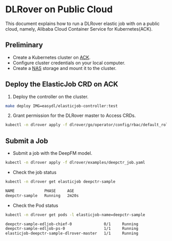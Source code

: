 # DLRover on Public Cloud

This document explains how to run a DLRover elastic job with on a public cloud,
namely, Alibaba Cloud Container Service for Kubernetes(ACK).

## Preliminary

- Create a Kubernetes cluster on [ACK](https://help.aliyun.com/document_detail/309552.htm?spm=a2c4g.11186623.0.0.168f6b7aegH7nI#task-2112671). 
- Configure cluster credentials on your local computer.
- Create a [NAS](https://help.aliyun.com/document_detail/477380.html?spm=a2c4g.11186623.0.0.10635c83Xn7Tkh) storage and mount it to the cluster.

## Deploy the ElasticJob CRD on ACK

1. Deploy the controller on the cluster.

```bash
make deploy IMG=easydl/elasticjob-controller:test
```

2. Grant permission for the DLRover master to Access CRDs.

```bash
kubectl -n dlrover apply -f dlrover/go/operator/config/rbac/default_role.yaml 
```

## Submit a Job

- Submit a job with the DeepFM model.

```bash
kubectl -n dlrover apply -f dlrover/examples/deepctr_job.yaml
```

- Check the job status

```bash
kubectl -n dlrover get elasticjob deepctr-sample
```

```bash
NAME             PHASE     AGE
deepctr-sample   Running   2m20s
```

- Check the Pod status

```bash
kubectl -n dlrover get pods -l elasticjob-name=deepctr-sample
```

```bash
deepctr-sample-edljob-chief-0              0/1     Running             0          90s
deepctr-sample-edljob-ps-0                 1/1     Running             0          90s
elasticjob-deepctr-sample-dlrover-master   1/1     Running             0          94s
```